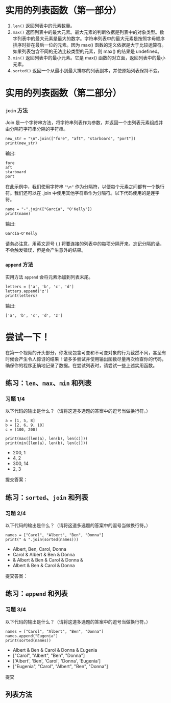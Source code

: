 # 实用的列表函数（第一部分）

1. `len()` 返回列表中的元素数量。
2. `max()` 返回列表中的最大元素。最大元素的判断依据是列表中的对象类型。数字列表中的最大元素是最大的数字。字符串列表中的最大元素是按照字母顺序排序时排在最后一位的元素。因为 max() 函数的定义依据是大于比较运算符。如果列表包含不同的无法比较类型的元素，则 max() 的结果是 undefined。
3. `min()` 返回列表中的最小元素。它是 max() 函数的对立面，返回列表中的最小元素。
4. `sorted()` 返回一个从最小到最大排序的列表副本，并使原始列表保持不变。

# 实用的列表函数（第二部分）

### `join` 方法

Join 是一个字符串方法，将字符串列表作为参数，并返回一个由列表元素组成并由分隔符字符串分隔的字符串。

```
new_str = "\n".join(["fore", "aft", "starboard", "port"])
print(new_str)
```

输出:

```
fore
aft
starboard
port
```

在此示例中，我们使用字符串 `"\n"` 作为分隔符，以便每个元素之间都有一个换行符。我们还可以在 .join 中使用其他字符串作为分隔符。以下代码使用的是连字符。

```
name = "-".join(["García", "O'Kelly"])
print(name)
```

输出:

```
García-O'Kelly
```

请务必注意，用英文逗号 (,) 将要连接的列表中的每项分隔开来。忘记分隔的话，不会触发错误，但是会产生意外的结果。

### `append` 方法

实用方法 `append` 会将元素添加到列表末尾。

```
letters = ['a', 'b', 'c', 'd']
letters.append('z')
print(letters)
```

输出:

```
['a', 'b', 'c', 'd', 'z']
```

# 尝试一下！

在第一个视频的开头部分，你发现包含可变和不可变对象的行为截然不同，甚至有时候会产生令人惊讶的结果！请多多尝试并使用输出函数尽量再次检查你的代码，确保你的程序正确地记录了数据。在尝试列表时，请尝试一些上述实用函数。

## 练习：`len`、`max`、`min` 和列表

### 习题 1/4

以下代码的输出是什么？（请将这道多选题的答案中的逗号当做换行符。）

```
a = [1, 5, 8]
b = [2, 6, 9, 10]
c = [100, 200]

print(max([len(a), len(b), len(c)]))
print(min([len(a), len(b), len(c)]))
```

- 200, 1
- 4, 2
- 300, 14
- 2, 3

提交答案：

## 练习：`sorted`、`join` 和列表

### 习题 2/4

以下代码的输出是什么？（请将这道多选题的答案中的逗号当做换行符。）

```
names = ["Carol", "Albert", "Ben", "Donna"]
print(" & ".join(sorted(names)))
```

- Albert, Ben, Carol, Donna
- Carol & Albert & Ben & Donna
- & Albert & Ben & Carol & Donna &
- Albert & Ben & Carol & Donna

提交答案：

## 练习：`append` 和列表

### 习题 3/4

以下代码的输出是什么？（请将这道多选题的答案中的逗号当做换行符。）

```
names = ["Carol", "Albert", "Ben", "Donna"]
names.append("Eugenia")
print(sorted(names))
```

- Albert & Ben & Carol & Donna & Eugenia
- ["Carol", "Albert", "Ben", "Donna"]
- ['Albert', 'Ben', 'Carol', 'Donna', 'Eugenia']
- ["Eugenia", "Carol", "Albert", "Ben", "Donna"]

提交

## 列表方法